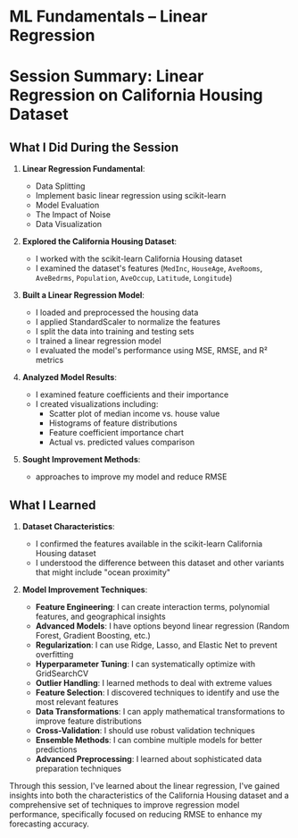 # ML Fundamentals – Linear Regression 

# Session Summary: Linear Regression on California Housing Dataset

## What I Did During the Session

1. **Linear Regression Fundamental**:
   - Data Splitting
   - Implement basic linear regression using scikit-learn
   - Model Evaluation
   - The Impact of Noise
   - Data Visualization

2. **Explored the California Housing Dataset**:
   - I worked with the scikit-learn California Housing dataset
   - I examined the dataset's features (`MedInc`, `HouseAge`, `AveRooms`, `AveBedrms`, `Population`, `AveOccup`, `Latitude`, `Longitude`)

3. **Built a Linear Regression Model**:
   - I loaded and preprocessed the housing data
   - I applied StandardScaler to normalize the features
   - I split the data into training and testing sets
   - I trained a linear regression model
   - I evaluated the model's performance using MSE, RMSE, and R² metrics

4. **Analyzed Model Results**:
   - I examined feature coefficients and their importance
   - I created visualizations including:
     - Scatter plot of median income vs. house value
     - Histograms of feature distributions
     - Feature coefficient importance chart
     - Actual vs. predicted values comparison

5. **Sought Improvement Methods**:
   - approaches to improve my model and reduce RMSE

## What I Learned

1. **Dataset Characteristics**:
   - I confirmed the features available in the scikit-learn California Housing dataset
   - I understood the difference between this dataset and other variants that might include "ocean proximity"

2. **Model Improvement Techniques**:
   - **Feature Engineering**: I can create interaction terms, polynomial features, and geographical insights
   - **Advanced Models**: I have options beyond linear regression (Random Forest, Gradient Boosting, etc.)
   - **Regularization**: I can use Ridge, Lasso, and Elastic Net to prevent overfitting
   - **Hyperparameter Tuning**: I can systematically optimize with GridSearchCV
   - **Outlier Handling**: I learned methods to deal with extreme values
   - **Feature Selection**: I discovered techniques to identify and use the most relevant features
   - **Data Transformations**: I can apply mathematical transformations to improve feature distributions
   - **Cross-Validation**: I should use robust validation techniques
   - **Ensemble Methods**: I can combine multiple models for better predictions
   - **Advanced Preprocessing**: I learned about sophisticated data preparation techniques

Through this session, I've learned about the linear regression, I've gained insights into both the characteristics of the California Housing dataset and a comprehensive set of techniques to improve regression model performance, specifically focused on reducing RMSE to enhance my forecasting accuracy.